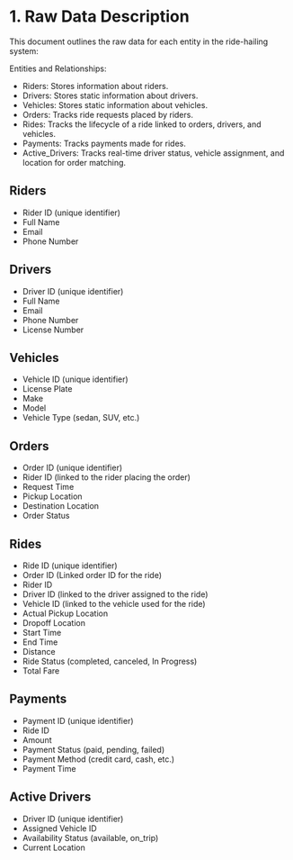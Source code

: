 # 1. Raw Data Description

This document outlines the raw data for each entity in the ride-hailing system:

Entities and Relationships:

- Riders: Stores information about riders.
- Drivers: Stores static information about drivers.
- Vehicles: Stores static information about vehicles.
- Orders: Tracks ride requests placed by riders.
- Rides: Tracks the lifecycle of a ride linked to orders, drivers, and vehicles.
- Payments: Tracks payments made for rides.
- Active_Drivers: Tracks real-time driver status, vehicle assignment, and location for order matching.

## Riders
- Rider ID (unique identifier)
- Full Name
- Email
- Phone Number

## Drivers
- Driver ID (unique identifier)
- Full Name
- Email
- Phone Number
- License Number

## Vehicles
- Vehicle ID (unique identifier)
- License Plate
- Make
- Model
- Vehicle Type (sedan, SUV, etc.)

## Orders
- Order ID (unique identifier)
- Rider ID (linked to the rider placing the order)
- Request Time
- Pickup Location
- Destination Location
- Order Status

## Rides
- Ride ID (unique identifier)
- Order ID (Linked order ID for the ride)
- Rider ID
- Driver ID (linked to the driver assigned to the ride)
- Vehicle ID (linked to the vehicle used for the ride)
- Actual Pickup Location
- Dropoff Location
- Start Time
- End Time
- Distance
- Ride Status (completed, canceled, In Progress)
- Total Fare

## Payments
- Payment ID (unique identifier)
- Ride ID
- Amount
- Payment Status (paid, pending, failed)
- Payment Method (credit card, cash, etc.)
- Payment Time

## Active Drivers
- Driver ID (unique identifier)
- Assigned Vehicle ID
- Availability Status (available, on_trip)
- Current Location